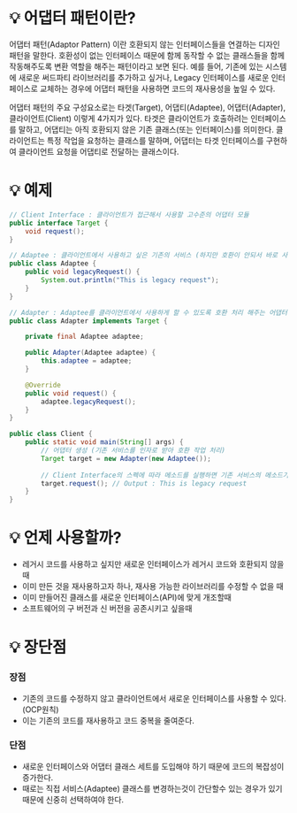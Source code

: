 # 💡 어댑터 패턴이란?

어댑터 패턴(Adaptor Pattern) 이란 호환되지 않는 인터페이스들을 연결하는 디자인 패턴을 말한다. 호환성이 없는 인터페이스 때문에 함께 동작할 수 없는 클래스들을 함께 작동해주도록 변환 역할을 해주는 패턴이라고 보면 된다. 
예를 들어, 기존에 있는 시스템에 새로운 써드파티 라이브러리를 추가하고 싶거나, Legacy 인터페이스를 새로운 인터페이스로 교체하는 경우에 어댑터 패턴을 사용하면 코드의 재사용성을 높일 수 있다.

어댑터 패턴의 주요 구성요소로는 타겟(Target), 어댑티(Adaptee), 어댑터(Adapter), 클라이언트(Client) 이렇게 4가지가 있다. 타겟은 클라이언트가 호출하려는 인터페이스를 말하고, 어댑티는 아직 호환되지 않은 기존 클래스(또는 인터페이스)를 의미한다.
클라이언트는 특정 작업을 요청하는 클래스를 말하며, 어댑터는 타겟 인터페이스를 구현하여 클라이언트 요청을 어댑티로 전달하는 클래스이다.

# 💡 예제

```java
// Client Interface : 클라이언트가 접근해서 사용할 고수준의 어댑터 모듈
public interface Target {
    void request();
}

// Adaptee : 클라이언트에서 사용하고 싶은 기존의 서비스 (하지만 호환이 안되서 바로 사용 불가능)
public class Adaptee {
    public void legacyRequest() {
        System.out.println("This is legacy request");
    }
}

// Adapter : Adaptee를 클라이언트에서 사용하게 할 수 있도록 호환 처리 해주는 어댑터
public class Adapter implements Target {

    private final Adaptee adaptee;

    public Adapter(Adaptee adaptee) {
        this.adaptee = adaptee;
    }

    @Override
    public void request() {
        adaptee.legacyRequest();
    }
}
```

```java
public class Client {
    public static void main(String[] args) {
        // 어댑터 생성 (기존 서비스를 인자로 받아 호환 작업 처리)
        Target target = new Adapter(new Adaptee());
        
        // Client Interface의 스펙에 따라 메소드를 실행하면 기존 서비스의 메소드가 실행된다.
        target.request(); // Output : This is legacy request
    }
}
```

# 💡 언제 사용할까?

- 레거시 코드를 사용하고 싶지만 새로운 인터페이스가 레거시 코드와 호환되지 않을 때
- 이미 만든 것을 재사용하고자 하나, 재사용 가능한 라이브러리를 수정할 수 없을 때
- 이미 만들어진 클래스를 새로운 인터페이스(API)에 맞게 개조할때
- 소프트웨어의 구 버전과 신 버전을 공존시키고 싶을때

# 💡 장단점

### 장점

- 기존의 코드를 수정하지 않고 클라이언트에서 새로운 인터페이스를 사용할 수 있다. (OCP원칙)
- 이는 기존의 코드를 재사용하고 코드 중복을 줄여준다.

### 단점

- 새로운 인터페이스와 어댑터 클래스 세트를 도입해야 하기 때문에 코드의 복잡성이 증가한다. 
- 때로는 직접 서비스(Adaptee) 클래스를 변경하는것이 간단할수 있는 경우가 있기 때문에 신중히 선택하여야 한다.
